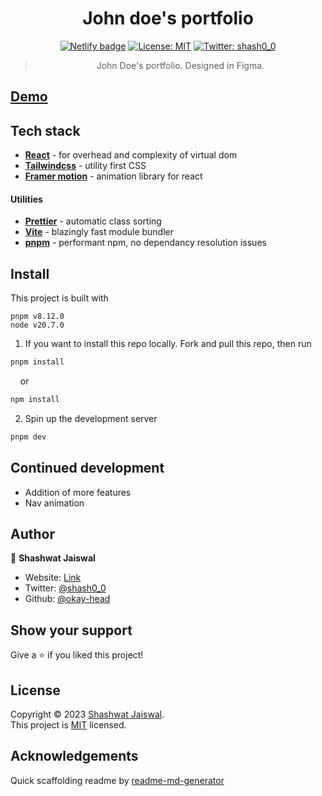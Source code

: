 <h1 align="center">John doe's portfolio</h1>
<p align="center">
    <a href="https://app.netlify.com/sites/okay-head/deploys" target="_blank">
    <img alt="Netlify badge" src="https://api.netlify.com/api/v1/badges/fc92047a-3a46-46cb-9ddb-08be354c7989/deploy-status"/></a>
     <a href="/LICENSE" target="_blank">
    <img alt="License: MIT" src="https://img.shields.io/badge/License-MIT-yellow.svg" /></a>
    <a href="https://twitter.com/shash0_0" target="_blank">
    <img alt="Twitter: shash0_0" src="https://img.shields.io/twitter/follow/shash0_0.svg?style=social" />
  </a>
</p>

> <p align="center">John Doe's portfolio. Designed in Figma.</p>

## [Demo](https://portfoli0v2.netlify.app/)


## Tech stack

- **[React](https://react.dev/)** - for overhead and complexity of virtual dom
- **[Tailwindcss](https://tailwindcss.com/)** - utility first CSS
- **[Framer motion](https://www.framer.com/motion/)** - animation library for react

#### Utilities

- **[Prettier](https://prettier.io/)** - automatic class sorting
- **[Vite](https://vitejs.dev/guide/why.html)** - blazingly fast module bundler
- **[pnpm](https://pnpm.io/)** - performant npm, no dependancy resolution issues

## Install

This project is built with

```
pnpm v8.12.0
node v20.7.0
```

1. If you want to install this repo locally.
   Fork and pull this repo, then run

```sh
pnpm install
```

&nbsp;&nbsp;&nbsp;&nbsp;or

```sh
npm install
```

2. Spin up the development server

```sh
pnpm dev
```

## Continued development

- Addition of more features
- Nav animation

## Author

👤 **Shashwat Jaiswal**

- Website: [Link](okay-head.netlify.app)
- Twitter: [@shash0_0](https://twitter.com/shash0_0)
- Github: [@okay-head](https://github.com/okay-head)

## Show your support

Give a ⭐️ if you liked this project!

## License

Copyright © 2023 [Shashwat Jaiswal](https://github.com/okay-head).<br />
This project is [MIT](/LICENSE) licensed.

## Acknowledgements

Quick scaffolding readme by [readme-md-generator](https://github.com/kefranabg/readme-md-generator)
